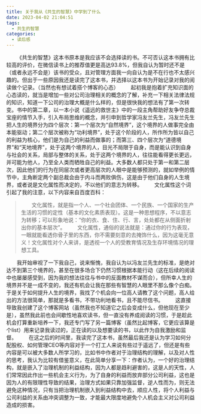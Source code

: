 ```yaml
---
title: 关于我从《共生的智慧》中学到了什么
date: 2023-04-02 21:04:51
tags:
  - 共生的智慧
categories:
  - 读后感
---
```


&emsp;&emsp;《共生的智慧》这本书原本是我应该不会选择读的书。不可否认这本书拥有比较高的评价，在微信读书上的推荐值更是高达93.8%，但我自认为暂时还不是（或者永远不会是）该书的受众，且对管理方面我一向自认为是不在行也不太感兴趣的。但出于一些原因我还是读完了这本书，并选择以这本书为开始记录对我的阅读做个记录。（当然也有想试着搭个博客的心态）
&emsp;&emsp;起初我是抱着扩充知识面的心态读的，就当是增加一些对公司治理相关的概念的了解，补充一下相关法律法规的知识，知道一下公司的治理大概是什么样的，但是很快我的想法有了第一次转变。书中的第二章，以一本小说《遥远的救世主》中的一段主角帮助好友争夺总裁宝座的情节入手，引入布局思维的概念，并引申到哲学家冯友兰先生，冯友兰先生把人生的境界分为四个层次：第一个层次为“自然境界”，这个境界的人做事完全由本能驱动；第二个层次被称为“功利境界”，处于这个阶段的人，所作所为皆以自己的利益为核心，他们是为自己的利益而做事的；而第三、四个层次为“道德境界”和“天地境界”，处于这两个境界的人，目光不局限于自身，而是能认识到自身与社会的关系，局部与整体的关系，处于这两个境界的人，往往能看得更长更远，并可能为他人，乃至全人类而牺牲自己的利益。大多数人都只处于第一和第二层次，因此他们的行为在同层次或者更高层次的人眼中是能够预测的，就如举例的情节中，主角断定两个副总裁会由于内斗而两败俱伤，这是由于他们自身的人生境界，或者说是文化属性而决定的，不以他们的意志为转移。
&emsp;&emsp;文化属性这个词引起了我的注意，以下内容来自百度百科：
> &emsp;&emsp;文化属性，就是指一个人、一个社会团体、一个民族、一个国家的生产生活的习惯的定性（基本的文化素质表现）。这是一种思想程序，不以意志为转移；可以形象地说：“你的衣、食、住、行、言，处处都在从侧面折射出你的基本层次”。
&emsp;&emsp;文化属性，通俗的说法就是：通过你的行为表现，一眼就能看透你骨子里的东西，你不需要刻意的去掩饰什么，因为这毫无意义！文化属性对个人来讲，是透视一个人的受教育情况及生存环境情况的理想工具。

&emsp;&emsp;我开始审视了一下我自己，说来惭愧，我自认为以冯友兰先生的标准，是绝对达不到第三个境界的，甚至在很多场合下仍然习惯根据本能行动（这在后续的阅读中也屡屡感受到，因为我的想法往往与书中的反面教材不谋而合），但所幸人生的境界并不是一成不变的，我还有机会让我在那些有智慧的人眼里不那么像个白痴。于是关于如何提升人生的境界，我找了个机会向一位高人请教了这个问题，高人给出的方法很简单，那就是多看书，不带功利地看书，且不能尽信书。
&emsp;&emsp;这直接导致我创建了这个博客网站（虽然我也不知道它之后会变成什么，但他现在至少是），虽然我此前也会间歇性地喜欢读书，但一直没有养成阅读的习惯，于是趁此机会打算重新培养一下，我还专门写了另一篇博客（虽然比起博客，它更应该算是个list）用来记录我读过的，正在读的以及想要读的书，以此作为自我激励和监督。
&emsp;&emsp;在这之后的时间里，我读完了这本书，虽然最后我还是认为学习如何分配股权、如何管理CEO等内容对于一个打工人来说有些过于遥远了，但还是有些内容是可以被大多数人所学习的，比如书中作者对于治理结构的理解，以及对人性的思考，我认为比较有借鉴意义，在此简单分享一下：作者认为，一个好的治理结构，就是嵌入了治理机制的利益结构，因为人都是趋利避害的，这是人的天性，人们常常因此作出一些机会主义行为，为了自身的利益而放弃部分公司利益，这也是因为人的有限理性导致的结果，治理方式如果只靠加强监督，逆人性而为，则无法避免这种情况，只有当把治理机制嵌入到利益结构中去，顺应人性，将个人利益与公司利益的关系由冲突调整为一致，才能最大限度地避免个人机会主义对公司利益造成的损害。
